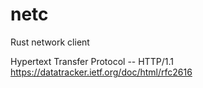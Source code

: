 # netc

Rust network client

Hypertext Transfer Protocol -- HTTP/1.1 https://datatracker.ietf.org/doc/html/rfc2616
